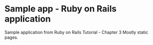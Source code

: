 # Sample app - Ruby on  Rails application

Sample application from Ruby on Rails Tutorial - Chapter 3 Mostly static pages.
